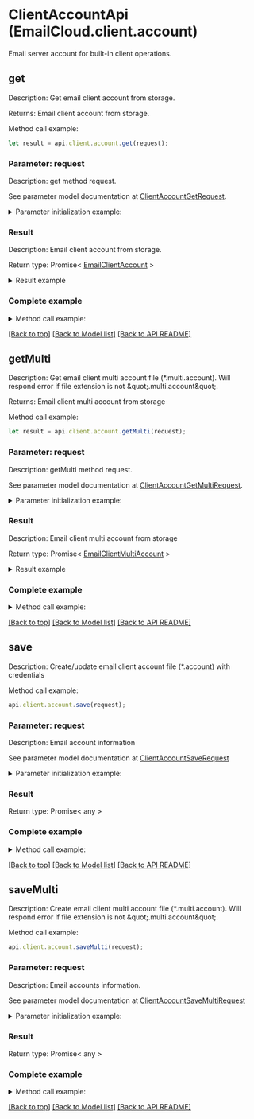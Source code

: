 # ClientAccountApi (EmailCloud.client.account)

Email server account for built-in client operations.

<a name="get"></a>
## **get**

Description: Get email client account from storage.             

Returns: Email client account from storage.

Method call example:
```typescript
let result = api.client.account.get(request);
```

### Parameter: request

Description: get method request.

See parameter model documentation at [ClientAccountGetRequest](ClientAccountGetRequest.md).

<details>
    <summary>Parameter initialization example:</summary>
    
```typescript
let request = Models.ClientAccountGetRequest()
    .fileName('email.account')
    .folder('email/account/location/on/storage')
    .storage('First Storage')
    .build();
```

</details>

### Result

Description: Email client account from storage.

Return type: Promise< [EmailClientAccount](EmailClientAccount.md) >

<details>
    <summary>Result example</summary>

```typescript
let result = Models.emailClientAccount()
    .host('smtp.example.com')
    .port(465)
    .securityOptions('SSLAuto')
    .protocolType('SMTP')
    .credentials(Models.emailClientAccountOauthCredentials()
        .clientId('clientId')
        .clientSecret('clientSecret')
        .refreshToken('refreshToken')
        .login('example@example.com')
        .build())
    .build();
```

</details>


### Complete example

<details>
    <summary>Method call example:</summary>

```typescript
const api = new EmailCloud(app_key, app_sid);

// Prepare parameters:
let request = Models.ClientAccountGetRequest()
    .fileName('email.account')
    .folder('email/account/location/on/storage')
    .storage('First Storage')
    .build();

// Call method:
let result = api.client.account.get(request);

// Result example:
result = Models.emailClientAccount()
    .host('smtp.example.com')
    .port(465)
    .securityOptions('SSLAuto')
    .protocolType('SMTP')
    .credentials(Models.emailClientAccountOauthCredentials()
        .clientId('clientId')
        .clientSecret('clientSecret')
        .refreshToken('refreshToken')
        .login('example@example.com')
        .build())
    .build();
```

</details>

[[Back to top]](#) [[Back to Model list]](Models.md) [[Back to API README]](README.md)

<a name="getMulti"></a>
## **getMulti**

Description: Get email client multi account file (*.multi.account). Will respond error if file extension is not \&quot;.multi.account\&quot;.             

Returns: Email client multi account from storage

Method call example:
```typescript
let result = api.client.account.getMulti(request);
```

### Parameter: request

Description: getMulti method request.

See parameter model documentation at [ClientAccountGetMultiRequest](ClientAccountGetMultiRequest.md).

<details>
    <summary>Parameter initialization example:</summary>
    
```typescript
let request = Models.ClientAccountGetMultiRequest()
    .fileName('email.multi.account')
    .folder('email/account/location/on/storage')
    .storage('First Storage')
    .build();
```

</details>

### Result

Description: Email client multi account from storage

Return type: Promise< [EmailClientMultiAccount](EmailClientMultiAccount.md) >

<details>
    <summary>Result example</summary>

```typescript
let result = Models.emailClientMultiAccount()
    .receiveAccounts([
        Models.emailClientAccount()
            .host('imap.gmail.com')
            .port(993)
            .securityOptions('SSLAuto')
            .credentials(Models.emailClientAccountPasswordCredentials()
                .password('password')
                .login('example@gmail.com')
                .build())
            .build(),
        Models.emailClientAccount()
            .host('exchange@outlook.com')
            .port(443)
            .protocolType('EWS')
            .credentials(Models.emailClientAccountOauthCredentials()
                .clientId('clientId')
                .clientSecret('clientSecret')
                .refreshToken('refreshToken')
                .login('example@outlook.com')
                .build())
            .build()])
    .sendAccount(Models.emailClientAccount()
        .host('smtp.gmail.com')
        .port(465)
        .securityOptions('SSLAuto')
        .protocolType('SMTP')
        .credentials(Models.emailClientAccountPasswordCredentials()
            .password('password')
            .login('example@gmail.com')
            .build())
        .build())
    .build();
```

</details>


### Complete example

<details>
    <summary>Method call example:</summary>

```typescript
const api = new EmailCloud(app_key, app_sid);

// Prepare parameters:
let request = Models.ClientAccountGetMultiRequest()
    .fileName('email.multi.account')
    .folder('email/account/location/on/storage')
    .storage('First Storage')
    .build();

// Call method:
let result = api.client.account.getMulti(request);

// Result example:
result = Models.emailClientMultiAccount()
    .receiveAccounts([
        Models.emailClientAccount()
            .host('imap.gmail.com')
            .port(993)
            .securityOptions('SSLAuto')
            .credentials(Models.emailClientAccountPasswordCredentials()
                .password('password')
                .login('example@gmail.com')
                .build())
            .build(),
        Models.emailClientAccount()
            .host('exchange@outlook.com')
            .port(443)
            .protocolType('EWS')
            .credentials(Models.emailClientAccountOauthCredentials()
                .clientId('clientId')
                .clientSecret('clientSecret')
                .refreshToken('refreshToken')
                .login('example@outlook.com')
                .build())
            .build()])
    .sendAccount(Models.emailClientAccount()
        .host('smtp.gmail.com')
        .port(465)
        .securityOptions('SSLAuto')
        .protocolType('SMTP')
        .credentials(Models.emailClientAccountPasswordCredentials()
            .password('password')
            .login('example@gmail.com')
            .build())
        .build())
    .build();
```

</details>

[[Back to top]](#) [[Back to Model list]](Models.md) [[Back to API README]](README.md)

<a name="save"></a>
## **save**

Description: Create/update email client account file (*.account) with credentials             

Method call example:
```typescript
api.client.account.save(request);
```

### Parameter: request

Description: Email account information

See parameter model documentation at [ClientAccountSaveRequest](ClientAccountSaveRequest.md)

<details>
    <summary>Parameter initialization example:</summary>
    
```typescript
let request = Models.clientAccountSaveRequest()
    .storageFile(Models.storageFileLocation()
        .fileName('email.account')
        .storage('First Storage')
        .folderPath('file/location/folder/on/storage')
        .build())
    .value(Models.emailClientAccount()
        .host('smtp.example.com')
        .port(465)
        .securityOptions('SSLAuto')
        .protocolType('SMTP')
        .credentials(Models.emailClientAccountOauthCredentials()
            .clientId('clientId')
            .clientSecret('clientSecret')
            .refreshToken('refreshToken')
            .login('example@example.com')
            .build())
        .build())
    .build();
```

</details>

### Result

Return type: Promise< any >

### Complete example

<details>
    <summary>Method call example:</summary>

```typescript
const api = new EmailCloud(app_key, app_sid);

// Prepare parameters:
let request = Models.clientAccountSaveRequest()
    .storageFile(Models.storageFileLocation()
        .fileName('email.account')
        .storage('First Storage')
        .folderPath('file/location/folder/on/storage')
        .build())
    .value(Models.emailClientAccount()
        .host('smtp.example.com')
        .port(465)
        .securityOptions('SSLAuto')
        .protocolType('SMTP')
        .credentials(Models.emailClientAccountOauthCredentials()
            .clientId('clientId')
            .clientSecret('clientSecret')
            .refreshToken('refreshToken')
            .login('example@example.com')
            .build())
        .build())
    .build();

// Call method:
api.client.account.save(request);
```

</details>

[[Back to top]](#) [[Back to Model list]](Models.md) [[Back to API README]](README.md)

<a name="saveMulti"></a>
## **saveMulti**

Description: Create email client multi account file (*.multi.account). Will respond error if file extension is not \&quot;.multi.account\&quot;.             

Method call example:
```typescript
api.client.account.saveMulti(request);
```

### Parameter: request

Description: Email accounts information.

See parameter model documentation at [ClientAccountSaveMultiRequest](ClientAccountSaveMultiRequest.md)

<details>
    <summary>Parameter initialization example:</summary>
    
```typescript
let request = Models.clientAccountSaveMultiRequest()
    .storageFile(Models.storageFileLocation()
        .fileName('email.multi.account')
        .storage('First Storage')
        .folderPath('file/location/folder/on/storage')
        .build())
    .value(Models.emailClientMultiAccount()
        .receiveAccounts([
            Models.emailClientAccount()
                .host('imap.gmail.com')
                .port(993)
                .securityOptions('SSLAuto')
                .credentials(Models.emailClientAccountPasswordCredentials()
                    .password('password')
                    .login('example@gmail.com')
                    .build())
                .build(),
            Models.emailClientAccount()
                .host('exchange@outlook.com')
                .port(443)
                .protocolType('EWS')
                .credentials(Models.emailClientAccountOauthCredentials()
                    .clientId('clientId')
                    .clientSecret('clientSecret')
                    .refreshToken('refreshToken')
                    .login('example@outlook.com')
                    .build())
                .build()])
        .sendAccount(Models.emailClientAccount()
            .host('smtp.gmail.com')
            .port(465)
            .securityOptions('SSLAuto')
            .protocolType('SMTP')
            .credentials(Models.emailClientAccountPasswordCredentials()
                .password('password')
                .login('example@gmail.com')
                .build())
            .build())
        .build())
    .build();
```

</details>

### Result

Return type: Promise< any >

### Complete example

<details>
    <summary>Method call example:</summary>

```typescript
const api = new EmailCloud(app_key, app_sid);

// Prepare parameters:
let request = Models.clientAccountSaveMultiRequest()
    .storageFile(Models.storageFileLocation()
        .fileName('email.multi.account')
        .storage('First Storage')
        .folderPath('file/location/folder/on/storage')
        .build())
    .value(Models.emailClientMultiAccount()
        .receiveAccounts([
            Models.emailClientAccount()
                .host('imap.gmail.com')
                .port(993)
                .securityOptions('SSLAuto')
                .credentials(Models.emailClientAccountPasswordCredentials()
                    .password('password')
                    .login('example@gmail.com')
                    .build())
                .build(),
            Models.emailClientAccount()
                .host('exchange@outlook.com')
                .port(443)
                .protocolType('EWS')
                .credentials(Models.emailClientAccountOauthCredentials()
                    .clientId('clientId')
                    .clientSecret('clientSecret')
                    .refreshToken('refreshToken')
                    .login('example@outlook.com')
                    .build())
                .build()])
        .sendAccount(Models.emailClientAccount()
            .host('smtp.gmail.com')
            .port(465)
            .securityOptions('SSLAuto')
            .protocolType('SMTP')
            .credentials(Models.emailClientAccountPasswordCredentials()
                .password('password')
                .login('example@gmail.com')
                .build())
            .build())
        .build())
    .build();

// Call method:
api.client.account.saveMulti(request);
```

</details>

[[Back to top]](#) [[Back to Model list]](Models.md) [[Back to API README]](README.md)

